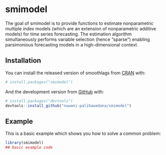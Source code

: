 
<!-- README.md is generated from README.Rmd. Please edit that file -->

# smimodel

<!-- badges: start -->
<!-- badges: end -->

The goal of smimodel is to provide functions to estimate nonparametric
multiple index models (which are an extension of nonparametric additive
models) for time series forecasting. The estimation algorithm
simultaneously performs variable selection (hence “sparse”) enabling
parsimonious forecasting models in a high-dimensional context.

## Installation

You can install the released version of smoothlags from
[CRAN](https://CRAN.R-project.org) with:

``` r
# install.packages("smimodel")
```

And the development version from [GitHub](https://github.com/) with:

``` r
# install.packages("devtools")
devtools::install_github("nuwani-palihawadana/smimodel")
```

## Example

This is a basic example which shows you how to solve a common problem:

``` r
library(smimodel)
## basic example code
```
